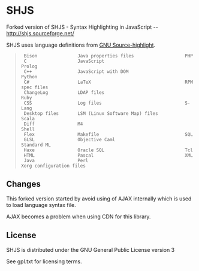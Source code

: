 SHJS
====

Forked version of SHJS - Syntax Highlighting in JavaScript -- http://shjs.sourceforge.net/

SHJS uses language definitions from [GNU Source-highlight](http://www.gnu.org/software/src-highlite/).

>      Bison               Java properties files                   PHP
>      C                   JavaScript                              Prolog
>      C++                 JavaScript with DOM                     Python
>      C#                  LaTeX                                   RPM spec files
>      ChangeLog           LDAP files                              Ruby
>      CSS                 Log files                               S-Lang
>      Desktop files       LSM (Linux Software Map) files          Scala
>      Diff                M4                                      Shell
>      Flex                Makefile                                SQL
>      GLSL                Objective Caml                          Standard ML
>      Haxe                Oracle SQL                              Tcl
>      HTML                Pascal                                  XML
>      Java                Perl                                    Xorg configuration files




Changes
-----------

This forked version started by avoid using of AJAX internally which is used to load language syntax file.

AJAX becomes a problem when using CDN for this library.


License
--------

SHJS is distributed under the GNU General Public License version 3

See gpl.txt for licensing terms.


